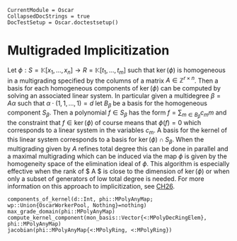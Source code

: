 ```@meta
CurrentModule = Oscar
CollapsedDocStrings = true
DocTestSetup = Oscar.doctestsetup()
```

# Multigraded Implicitization
Let $\phi: S = \mathbb{K}[x_1, \ldots, x_n] \to R = \mathbb{K}[t_1, \ldots, t_m]$ such that $\ker(\phi)$ is homogeneous in a multigrading specified by the columns of a matrix $A \in \mathbb{Z}^{r \times n}$. Then a basis for each homogeneous components of $\ker(\phi)$ can be computed by solving an associated linear system. In particular given a multidegree $\beta = A \alpha$ such that $\alpha \cdot (1, 1, \ldots, 1)  = d$ let $B_\beta$ be a basis for the homogeneous component $S_\beta$. Then a polynomial $f \in S_\beta$ has the form $f = \sum_{m \in B_\beta} c_m m$ and the constraint that $f \in \ker(\phi)$ of course means that $\phi(f) = 0$ which corresponds to a linear system in the variables $c_m$. A basis for the kernel of this linear system corresponds to a basis for $\ker(\phi) \cap S_\beta$. When the multigrading given by $A$ refines total degree this can be done in parallel and a maximal multigrading which can be induced via the map $\phi$ is given by the homogeneity space of the elimination ideal of $\phi$. This algorithm is especially effective when the rank of $ A $ is close to the dimension of $\ker(\phi)$ or when only a subset of generators of low total degree is needed. For more information on this approach to implicitization, see [CH26](@cite). 


```@docs
components_of_kernel(d::Int, phi::MPolyAnyMap; wp::Union{OscarWorkerPool, Nothing}=nothing)
max_grade_domain(phi::MPolyAnyMap)
compute_kernel_component(mon_basis::Vector{<:MPolyDecRingElem}, phi::MPolyAnyMap)
jacobian(phi::MPolyAnyMap{<:MPolyRing, <:MPolyRing})
```
